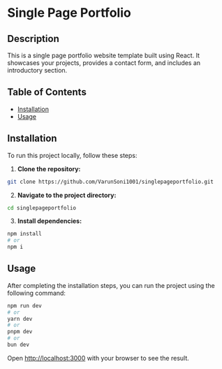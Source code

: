 # Single Page Portfolio

## Description

This is a single page portfolio website template built using React. It showcases your projects, provides a contact form, and includes an introductory section.

## Table of Contents

- [Installation](#installation)
- [Usage](#usage)

## Installation

To run this project locally, follow these steps:

1. **Clone the repository:**

```bash
git clone https://github.com/VarunSoni1001/singlepageportfolio.git
```

2. **Navigate to the project directory:**

```bash
cd singlepageportfolio
```

3. **Install dependencies:**

```bash
npm install
# or
npm i
```

## Usage

After completing the installation steps, you can run the project using the following command:

```bash
npm run dev
# or
yarn dev
# or
pnpm dev
# or
bun dev
```

Open [http://localhost:3000](http://localhost:3000) with your browser to see the result.
